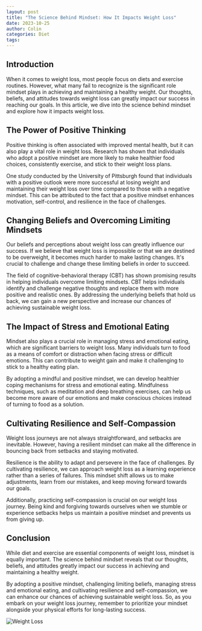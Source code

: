```yaml
---
layout: post
title: "The Science Behind Mindset: How It Impacts Weight Loss"
date: 2023-10-25
author: Colin
categories: Diet
tags: 
---
```


## Introduction

When it comes to weight loss, most people focus on diets and exercise routines. However, what many fail to recognize is the significant role mindset plays in achieving and maintaining a healthy weight. Our thoughts, beliefs, and attitudes towards weight loss can greatly impact our success in reaching our goals. In this article, we dive into the science behind mindset and explore how it impacts weight loss.

## The Power of Positive Thinking

Positive thinking is often associated with improved mental health, but it can also play a vital role in weight loss. Research has shown that individuals who adopt a positive mindset are more likely to make healthier food choices, consistently exercise, and stick to their weight loss plans. 

One study conducted by the University of Pittsburgh found that individuals with a positive outlook were more successful at losing weight and maintaining their weight loss over time compared to those with a negative mindset. This can be attributed to the fact that a positive mindset enhances motivation, self-control, and resilience in the face of challenges.

## Changing Beliefs and Overcoming Limiting Mindsets

Our beliefs and perceptions about weight loss can greatly influence our success. If we believe that weight loss is impossible or that we are destined to be overweight, it becomes much harder to make lasting changes. It's crucial to challenge and change these limiting beliefs in order to succeed.

The field of cognitive-behavioral therapy (CBT) has shown promising results in helping individuals overcome limiting mindsets. CBT helps individuals identify and challenge negative thoughts and replace them with more positive and realistic ones. By addressing the underlying beliefs that hold us back, we can gain a new perspective and increase our chances of achieving sustainable weight loss.

## The Impact of Stress and Emotional Eating

Mindset also plays a crucial role in managing stress and emotional eating, which are significant barriers to weight loss. Many individuals turn to food as a means of comfort or distraction when facing stress or difficult emotions. This can contribute to weight gain and make it challenging to stick to a healthy eating plan.

By adopting a mindful and positive mindset, we can develop healthier coping mechanisms for stress and emotional eating. Mindfulness techniques, such as meditation and deep breathing exercises, can help us become more aware of our emotions and make conscious choices instead of turning to food as a solution.

## Cultivating Resilience and Self-Compassion

Weight loss journeys are not always straightforward, and setbacks are inevitable. However, having a resilient mindset can make all the difference in bouncing back from setbacks and staying motivated.

Resilience is the ability to adapt and persevere in the face of challenges. By cultivating resilience, we can approach weight loss as a learning experience rather than a series of failures. This mindset shift allows us to make adjustments, learn from our mistakes, and keep moving forward towards our goals.

Additionally, practicing self-compassion is crucial on our weight loss journey. Being kind and forgiving towards ourselves when we stumble or experience setbacks helps us maintain a positive mindset and prevents us from giving up.

## Conclusion

While diet and exercise are essential components of weight loss, mindset is equally important. The science behind mindset reveals that our thoughts, beliefs, and attitudes greatly impact our success in achieving and maintaining a healthy weight.

By adopting a positive mindset, challenging limiting beliefs, managing stress and emotional eating, and cultivating resilience and self-compassion, we can enhance our chances of achieving sustainable weight loss. So, as you embark on your weight loss journey, remember to prioritize your mindset alongside your physical efforts for long-lasting success.

![Weight Loss](https://source.unsplash.com/1600x900/?weightloss)